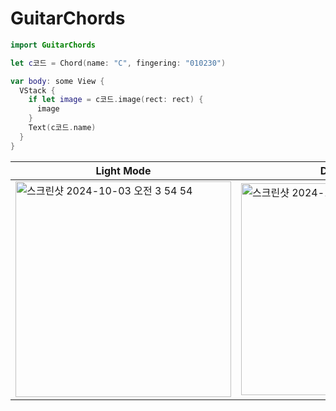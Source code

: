 # GuitarChords

```swift
import GuitarChords
```

```swift
let c코드 = Chord(name: "C", fingering: "010230")

var body: some View {
  VStack {
    if let image = c코드.image(rect: rect) {
      image
    }
    Text(c코드.name)
  }
}
```

| Light Mode | Dark Mode |
| --- | --- |
| <img width="345" alt="스크린샷 2024-10-03 오전 3 54 54" src="https://github.com/user-attachments/assets/076f331a-9df6-4193-b433-83354c659efd"> | <img width="339" alt="스크린샷 2024-10-03 오전 3 55 02" src="https://github.com/user-attachments/assets/7632ffab-87d8-4606-87b4-ffdb5f3e4288"> |

